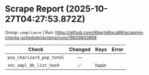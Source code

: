 # Scrape Report (2025-10-27T04:27:53.872Z)

Group: `compliance`  |  Run: https://github.com/AlbertoRoca96/scraping-checks-scheduler/actions/runs/18829843868

| Check | Changed | Keys | Error |
|---|:---:|:--|:--|
| `psa_charizard_pop_total` | — |  |  |
| `sec_aapl_8k_list_hash` | ✅ | hash |  |

